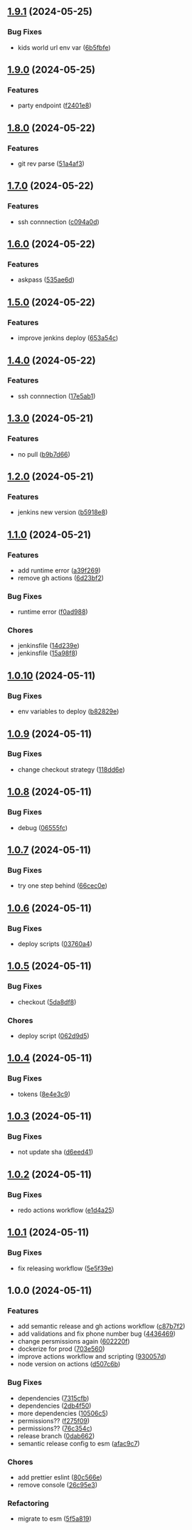 ## [1.9.1](https://github.com/gusramirez-aplazo/ws-messenger/compare/v1.9.0...v1.9.1) (2024-05-25)


### Bug Fixes

* kids world url env var ([6b5fbfe](https://github.com/gusramirez-aplazo/ws-messenger/commit/6b5fbfeedde3f83079b0616fe158cac6745418a6))

## [1.9.0](https://github.com/gusramirez-aplazo/ws-messenger/compare/v1.8.0...v1.9.0) (2024-05-25)


### Features

* party endpoint ([f2401e8](https://github.com/gusramirez-aplazo/ws-messenger/commit/f2401e8f881854ecb3e0aa859cf10b509f08bdc0))

## [1.8.0](https://github.com/gusramirez-aplazo/ws-messenger/compare/v1.7.0...v1.8.0) (2024-05-22)


### Features

* git rev parse ([51a4af3](https://github.com/gusramirez-aplazo/ws-messenger/commit/51a4af35389817b255caa0891c036d8af5d7d99e))

## [1.7.0](https://github.com/gusramirez-aplazo/ws-messenger/compare/v1.6.0...v1.7.0) (2024-05-22)


### Features

* ssh connnection ([c094a0d](https://github.com/gusramirez-aplazo/ws-messenger/commit/c094a0d1546fed25564a3f601254df1cbfe75109))

## [1.6.0](https://github.com/gusramirez-aplazo/ws-messenger/compare/v1.5.0...v1.6.0) (2024-05-22)


### Features

* askpass ([535ae6d](https://github.com/gusramirez-aplazo/ws-messenger/commit/535ae6db0143ba0a93e9d464919a4ee1eac6b122))

## [1.5.0](https://github.com/gusramirez-aplazo/ws-messenger/compare/v1.4.0...v1.5.0) (2024-05-22)


### Features

* improve jenkins deploy ([653a54c](https://github.com/gusramirez-aplazo/ws-messenger/commit/653a54cac254ceeb29b4b9e8e04b10037d926450))

## [1.4.0](https://github.com/gusramirez-aplazo/ws-messenger/compare/v1.3.0...v1.4.0) (2024-05-22)


### Features

* ssh connnection ([17e5ab1](https://github.com/gusramirez-aplazo/ws-messenger/commit/17e5ab15025edd6794dc2abf6b746bc78fb03cdf))

## [1.3.0](https://github.com/gusramirez-aplazo/ws-messenger/compare/v1.2.0...v1.3.0) (2024-05-21)


### Features

* no pull ([b9b7d66](https://github.com/gusramirez-aplazo/ws-messenger/commit/b9b7d66ff498fbfeffa1e79d0b7c2dc2b878e967))

## [1.2.0](https://github.com/gusramirez-aplazo/ws-messenger/compare/v1.1.0...v1.2.0) (2024-05-21)


### Features

* jenkins new version ([b5918e8](https://github.com/gusramirez-aplazo/ws-messenger/commit/b5918e83271d70053cf5f0bb515c11008dc2041a))

## [1.1.0](https://github.com/gusramirez-aplazo/ws-messenger/compare/v1.0.10...v1.1.0) (2024-05-21)


### Features

* add runtime error ([a39f269](https://github.com/gusramirez-aplazo/ws-messenger/commit/a39f269c932e81dddc253eb1c37e7016eb38dc90))
* remove gh actions ([6d23bf2](https://github.com/gusramirez-aplazo/ws-messenger/commit/6d23bf2b1cb90980bc4e7abcbaaf693ee444c7ed))


### Bug Fixes

* runtime error ([f0ad988](https://github.com/gusramirez-aplazo/ws-messenger/commit/f0ad988bc5507891fd8d28b7badca9bb059bda91))


### Chores

* jenkinsfile ([14d239e](https://github.com/gusramirez-aplazo/ws-messenger/commit/14d239e1afa4c5d1ed26ec1fe961c2d3eb294015))
* jenkinsfile ([15a98f8](https://github.com/gusramirez-aplazo/ws-messenger/commit/15a98f8a8a5586855aba32d6f1dcdc0abf2f211f))

## [1.0.10](https://github.com/gusramirez-aplazo/ws-messenger/compare/v1.0.9...v1.0.10) (2024-05-11)


### Bug Fixes

* env variables to deploy ([b82829e](https://github.com/gusramirez-aplazo/ws-messenger/commit/b82829e7846fef79335f361dfbd40011bd2d3bb5))

## [1.0.9](https://github.com/gusramirez-aplazo/ws-messenger/compare/v1.0.8...v1.0.9) (2024-05-11)


### Bug Fixes

* change checkout strategy ([118dd6e](https://github.com/gusramirez-aplazo/ws-messenger/commit/118dd6ef22f1ed5d347eca7d3fac5507227ce0bd))

## [1.0.8](https://github.com/gusramirez-aplazo/ws-messenger/compare/v1.0.7...v1.0.8) (2024-05-11)


### Bug Fixes

* debug ([06555fc](https://github.com/gusramirez-aplazo/ws-messenger/commit/06555fccc4d1c1c5948681a27c3988c8154cbe5b))

## [1.0.7](https://github.com/gusramirez-aplazo/ws-messenger/compare/v1.0.6...v1.0.7) (2024-05-11)


### Bug Fixes

* try one step behind ([66cec0e](https://github.com/gusramirez-aplazo/ws-messenger/commit/66cec0ee5ab33ed197c81c5f052ef7c9809f556a))

## [1.0.6](https://github.com/gusramirez-aplazo/ws-messenger/compare/v1.0.5...v1.0.6) (2024-05-11)


### Bug Fixes

* deploy scripts ([03760a4](https://github.com/gusramirez-aplazo/ws-messenger/commit/03760a4d34ea1b95ba82bffff2c38db74cbe6554))

## [1.0.5](https://github.com/gusramirez-aplazo/ws-messenger/compare/v1.0.4...v1.0.5) (2024-05-11)


### Bug Fixes

* checkout ([5da8df8](https://github.com/gusramirez-aplazo/ws-messenger/commit/5da8df8f184c918e221cf656829d503f6941dfdf))


### Chores

* deploy script ([062d9d5](https://github.com/gusramirez-aplazo/ws-messenger/commit/062d9d5d7047fccae97cfad24304e7fac39a5a3c))

## [1.0.4](https://github.com/gusramirez-aplazo/ws-messenger/compare/v1.0.3...v1.0.4) (2024-05-11)


### Bug Fixes

* tokens ([8e4e3c9](https://github.com/gusramirez-aplazo/ws-messenger/commit/8e4e3c978f53d7a37ad752162a5d329cc96ccaf0))

## [1.0.3](https://github.com/gusramirez-aplazo/ws-messenger/compare/v1.0.2...v1.0.3) (2024-05-11)


### Bug Fixes

* not update sha ([d6eed41](https://github.com/gusramirez-aplazo/ws-messenger/commit/d6eed4173908e350167efac913955c5ed4789121))

## [1.0.2](https://github.com/gusramirez-aplazo/ws-messenger/compare/v1.0.1...v1.0.2) (2024-05-11)


### Bug Fixes

* redo actions workflow ([e1d4a25](https://github.com/gusramirez-aplazo/ws-messenger/commit/e1d4a25d63b1afb85c23e166bf1ae0398a5b8ba8))

## [1.0.1](https://github.com/gusramirez-aplazo/ws-messenger/compare/v1.0.0...v1.0.1) (2024-05-11)


### Bug Fixes

* fix releasing workflow ([5e5f39e](https://github.com/gusramirez-aplazo/ws-messenger/commit/5e5f39ee922b05435bee9f8b41491b9122edd101))

## 1.0.0 (2024-05-11)


### Features

* add semantic release and gh actions workflow ([c87b7f2](https://github.com/gusramirez-aplazo/ws-messenger/commit/c87b7f2c1034db43f6ca604e7a3a9a8101be1a88))
* add validations and fix phone number bug ([4436469](https://github.com/gusramirez-aplazo/ws-messenger/commit/44364699040e332c94b465978f6b60b397c10f8a))
* change persmissions again ([602220f](https://github.com/gusramirez-aplazo/ws-messenger/commit/602220f67ddf56d526c0f4bd1eab5e40f8a4537a))
* dockerize for prod ([703e560](https://github.com/gusramirez-aplazo/ws-messenger/commit/703e56033d8b1ee05bcd45064a783133bf9acad4))
* improve actions workflow and scripting ([930057d](https://github.com/gusramirez-aplazo/ws-messenger/commit/930057d14a4ea82c9523f9f0df9608d7ffcb3ba2))
* node version on actions ([d507c6b](https://github.com/gusramirez-aplazo/ws-messenger/commit/d507c6b56b9005d7b71f3743c2174232c9c2584b))


### Bug Fixes

* dependencies ([7315cfb](https://github.com/gusramirez-aplazo/ws-messenger/commit/7315cfbf74feaad6ac2796c8e06b137de4e20b12))
* dependencies ([2db4f50](https://github.com/gusramirez-aplazo/ws-messenger/commit/2db4f50b3363caf305cbbca7fbb02dadf2c3c37e))
* more dependencies ([10506c5](https://github.com/gusramirez-aplazo/ws-messenger/commit/10506c5f10eb7393951cab4080525cc391ffce70))
* permissions?? ([f275f09](https://github.com/gusramirez-aplazo/ws-messenger/commit/f275f0991f1c8a545308742f1e925d6ee15101ad))
* permissions?? ([76c354c](https://github.com/gusramirez-aplazo/ws-messenger/commit/76c354cbc60617ce44535cb605465fe8afb523c4))
* release branch ([0dab662](https://github.com/gusramirez-aplazo/ws-messenger/commit/0dab66260cc8e29c7690fc93d42aa7c890d4f0b0))
* semantic release config to esm ([afac9c7](https://github.com/gusramirez-aplazo/ws-messenger/commit/afac9c727daf4d1d91ba465d46ad4c8b38ba94fd))


### Chores

* add prettier eslint ([80c566e](https://github.com/gusramirez-aplazo/ws-messenger/commit/80c566e4426b681b555fd83ac1891b1ec31841ed))
* remove console ([26c95e3](https://github.com/gusramirez-aplazo/ws-messenger/commit/26c95e3ad89d6973f6e6fffe510a79925675146d))


### Refactoring

* migrate to esm ([5f5a819](https://github.com/gusramirez-aplazo/ws-messenger/commit/5f5a8191dd860298766337521f1a51468f0d270b))
